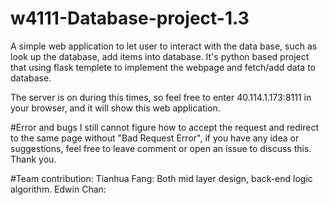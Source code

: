 # w4111-Database-project-1.3 

A simple web application to let user to interact with the data base, such as look up the database, add items into database.
It's python based project that using flask templete to implement the webpage and fetch/add data to database.

The server is on during this times, so feel free to enter 40.114.1.173:8111 in your browser, and it will show this web application.


#Error and bugs
I still cannot figure how to accept the request and redirect to the same page without "Bad Request Error", if you have any idea or suggestions, feel free to leave comment or open an issue to discuss this. Thank you.





#Team contribution:
Tianhua Fang: Both mid layer design, back-end logic algorithm.
Edwin Chan: 





